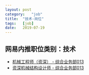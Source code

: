 ```yaml
---
layout:	post
category:	"job"
title:	"技术-岗位"
tags:	[job]
date:	2019-07-19
---
```

## 网易内推职位类别：技术
- [机械工程师（资深） - 综合业务部013](http://mobile.bole.netease.com/bole/boleDetail?id=17274&employeeId=346f03c3cda5f04c&key=all)
- [资深机械结构设计师 - 综合业务部013](http://mobile.bole.netease.com/bole/boleDetail?id=17214&employeeId=346f03c3cda5f04c&key=all)
